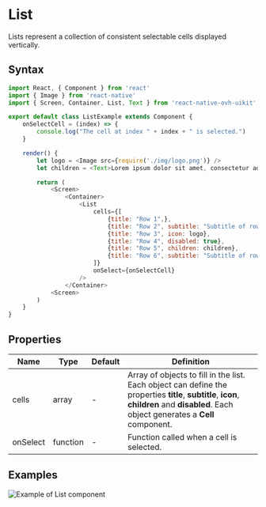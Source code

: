 # List

Lists represent a collection of consistent selectable cells displayed vertically.

## Syntax

```javascript
import React, { Component } from 'react'
import { Image } from 'react-native'
import { Screen, Container, List, Text } from 'react-native-ovh-uikit'

export default class ListExample extends Component {
    onSelectCell = (index) => {
        console.log("The cell at index " + index + " is selected.")
    }

    render() {
        let logo = <Image src={require('./img/logo.png')} />
        let children = <Text>Lorem ipsum dolor sit amet, consectetur adipiscing elit.</Text>

        return (
            <Screen>
                <Container>
                    <List
                        cells={[
                            {title: "Row 1",},
                            {title: "Row 2", subtitle: "Subtitle of row 2."},
                            {title: "Row 3", icon: logo},
                            {title: "Row 4", disabled: true},
                            {title: "Row 5", children: children},
                            {title: "Row 6", subtitle: "Subtitle of row 6.", icon: logo, children: children},
                        ]}
                        onSelect={onSelectCell}
                    />
                </Container>
            <Screen>
        )
    }
}
```

## Properties

| Name | Type | Default | Definition |
| - | - | - | - |
| cells | array | - | Array of objects to fill in the list. Each object can define the properties **title**, **subtitle**, **icon**, **children** and **disabled**. Each object generates a **Cell** component. |
| onSelect | function | - | Function called when a cell is selected. |

## Examples

![Example of List component](https://raw.githubusercontent.com/cygy/ovh-ui-kit-documentation/react-native/src/assets/components/example.png)
